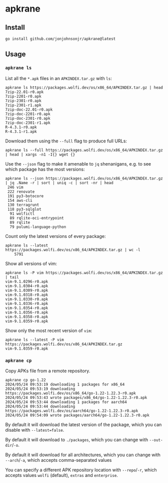 # apkrane

## Install

```
go install github.com/jonjohnsonjr/apkrane@latest
```

## Usage

### `apkrane ls`

List all the `*.apk` files in an `APKINDEX.tar.gz` with `ls`:

```
apkrane ls https://packages.wolfi.dev/os/x86_64/APKINDEX.tar.gz | head
7zip-22.01-r0.apk
7zip-2201-r0.apk
7zip-2301-r0.apk
7zip-2301-r1.apk
7zip-doc-22.01-r0.apk
7zip-doc-2201-r0.apk
7zip-doc-2301-r0.apk
7zip-doc-2301-r1.apk
R-4.3.1-r0.apk
R-4.3.1-r1.apk
```

Download them using the `--full` flag to produce full URLs:

```
apkrane ls --full https://packages.wolfi.dev/os/x86_64/APKINDEX.tar.gz | head | xargs -n1 -I{} wget {}
```

Use the `--json` flag to make it amenable to `jq` shenanigans, e.g. to see which package has the most versions:

```
apkrane ls --json https://packages.wolfi.dev/os/x86_64/APKINDEX.tar.gz | jq .Name -r | sort | uniq -c | sort -nr | head
 246 vim
 222 renovate
 191 py3-botocore
 154 aws-cli
 130 terragrunt
 118 py3-sqlglot
  91 wolfictl
  89 rqlite-oci-entrypoint
  89 rqlite
  79 pulumi-language-python
```

Count only the latest versions of every package:

```
apkrane ls --latest https://packages.wolfi.dev/os/x86_64/APKINDEX.tar.gz | wc -l
    5791
```

Show all versions of vim:

```
apkrane ls -P vim https://packages.wolfi.dev/os/x86_64/APKINDEX.tar.gz | tail
vim-9.1.0296-r0.apk
vim-9.1.0304-r0.apk
vim-9.1.0309-r0.apk
vim-9.1.0318-r0.apk
vim-9.1.0330-r0.apk
vim-9.1.0336-r0.apk
vim-9.1.0354-r0.apk
vim-9.1.0356-r0.apk
vim-9.1.0358-r0.apk
vim-9.1.0359-r0.apk
```

Show only the most recent version of `vim`:

```
apkrane ls --latest -P vim https://packages.wolfi.dev/os/x86_64/APKINDEX.tar.gz
vim-9.1.0359-r0.apk
```

### `apkrane cp`

Copy APKs file from a remote repository.

```
apkrane cp go-1.22
2024/05/24 09:53:19 downloading 1 packages for x86_64
2024/05/24 09:53:19 downloading https://packages.wolfi.dev/os/x86_64/go-1.22-1.22.3-r0.apk
2024/05/24 09:53:43 wrote packages/x86_64/go-1.22-1.22.3-r0.apk
2024/05/24 09:53:44 downloading 1 packages for aarch64
2024/05/24 09:53:44 downloading https://packages.wolfi.dev/os/aarch64/go-1.22-1.22.3-r0.apk
2024/05/24 09:54:09 wrote packages/aarch64/go-1.22-1.22.3-r0.apk
```

By default it will download the latest version of the package, which you can disable with `--latest=false`.

By default it will download to `./packages`, which you can change with `--out-dir`/`-o`.

By default it will download for all architectures, which you can change with `--arch`/`-a`, which accepts comma-separated values

You can specify a different APK repository location with `--repo`/`-r`, which accepts values `wolfi` (default), `extras` and `enterprise`.
